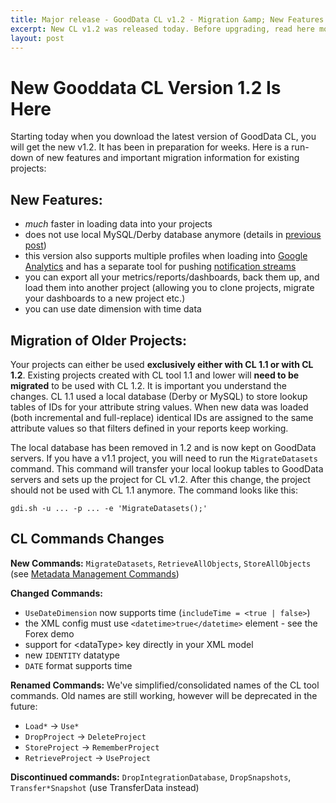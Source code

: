 ```yaml
---
title: Major release - GoodData CL v1.2 - Migration &amp; New Features
excerpt: New CL v1.2 was released today. Before upgrading, read here more about the major changes and how to migrate from your existing version.
layout: post
---
```


# New Gooddata CL Version 1.2 Is Here

Starting today when you download the latest version of GoodData CL, you will get the new v1.2. It has been in preparation for weeks. Here is a run-down of new features and important migration information for existing projects:

## New Features:

* *much* faster in loading data into your projects
* does not use local MySQL/Derby database anymore (details in [previous post](/2010/10/15/data-upload-apis))
* this version also supports multiple profiles when loading into [Google Analytics](http://developer.gooddata.com/blog/2010/10/26/google-analytics-multiple-profiles/) and has a separate tool for pushing [notification streams](http://developer.gooddata.com/blog/2010/11/02/automated-notifications-messages/)
* you can export all your metrics/reports/dashboards, back them up, and load them into another project (allowing you to clone projects, migrate your dashboards to a new project etc.)
* you can use date dimension with time data

## Migration of Older Projects:

Your projects can either be used **exclusively either with CL 1.1 or with CL 1.2**. Existing projects created with CL tool 1.1 and lower will **need to be migrated** to be used with CL 1.2. It is important you understand the changes. CL 1.1 used a local database (Derby or MySQL) to store lookup tables of IDs for your attribute string values. When new data was loaded (both incremental and full-replace) identical IDs are assigned to the same attribute values so that filters defined in your reports keep working.

The local database has been removed in 1.2 and is now kept on GoodData servers. If you have a v1.1 project, you will need to run the `MigrateDatasets` command. This command will transfer your local lookup tables to GoodData servers and sets up the project for CL v1.2. After this change, the project should not be used with CL 1.1 anymore. The command looks like this:

    gdi.sh -u ... -p ... -e 'MigrateDatasets();'

## CL Commands Changes

**New Commands:** `MigrateDatasets`, `RetrieveAllObjects`, `StoreAllObjects` (see [Metadata Management Commands](http://localhost:4000/gooddata-cl/cli-commands.html#metadata_management_commands))

**Changed Commands:**

* `UseDateDimension` now supports time (`includeTime = <true | false>`) 
* the XML config must use `<datetime>true</datetime>` element - see the Forex demo
* support for &lt;dataType&gt; key directly in your XML model
* new `IDENTITY` datatype
* `DATE` format supports time


**Renamed Commands:**
We've simplified/consolidated names of the CL tool commands. Old names are still working, however will be deprecated in the future:

* `Load*` -> `Use*`
* `DropProject` -> `DeleteProject`
* `StoreProject` -> `RememberProject`
* `RetrieveProject` -> `UseProject`

**Discontinued commands:** `DropIntegrationDatabase`, `DropSnapshots`, `Transfer*Snapshot` (use TransferData instead)
